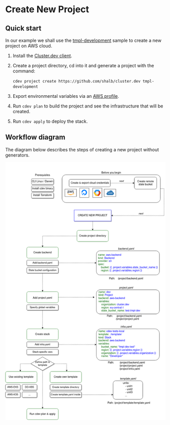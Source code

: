 # Create New Project

## Quick start

In our example we shall use the [tmpl-development](https://github.com/shalb/cluster.dev/tree/master/.cdev-metadata/generator) sample to create a new project on AWS cloud.

1. Install the [Cluster.dev client](https://docs.cluster.dev/get-started-install/).

2. Create a project directory, cd into it and generate a project with the command:

    ```cdev project create https://github.com/shalb/cluster.dev tmpl-development```

3. Export environmental variables via an [AWS profile](https://docs.cluster.dev/examples-aws-eks/#authentication).

4. Run `cdev plan` to build the project and see the infrastructure that will be created.

5. Run `cdev apply` to deploy the stack.

## Workflow diagram

The diagram below describes the steps of creating a new project without generators.

![create new project diagram](./images/create-project-diagram.png)
